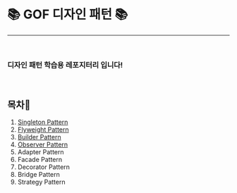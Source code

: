 <h1><b>📚 GOF 디자인 패턴 📚</b></h1>
<hr/><br/>
<h3>디자인 패턴 학습용 레포지터리 입니다!</h3><br/>
<h2>목차📕</h2>
<ol>
    <li>
        <a href="https://github.com/EungyuCho/Disign_Pattern_Repo/blob/master/Singleton.md">Singleton Pattern</a> 
    </li>
    <li>
        <a href="https://github.com/EungyuCho/Disign_Pattern_Repo/blob/master/Flyweight.md">Flyweight Pattern</a> 
    </li>
    <li>
        <a href="https://github.com/EungyuCho/Disign_Pattern_Repo/blob/master/Builder.md">Builder Pattern</a>
    </li>
    <li>
        <a href="https://github.com/EungyuCho/Disign_Pattern_Repo/blob/master/Observer.md">Observer Pattern</a>
    </li>
    <li>
        <a>Adapter Pattern</a>
    </li>
    <li>
        <a>Facade Pattern</a>
    </li>
    <li>
        <a>Decorator Pattern</a>
    </li>
    <li>
        <a>Bridge Pattern</a>
    </li>
    <li>
        <a>Strategy Pattern</a>
    </li>
</ol>